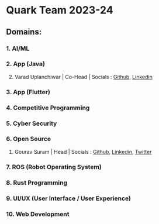# Quark Team 2023-24

## Domains:


### 1. AI/ML
### 2. App (Java)
2. Varad Uplanchiwar | Co-Head | Socials : [Github](https://github.com/Varad0414), [Linkedin](https://www.linkedin.com/in/varad-uplanchiwar-34b636258/)
### 3. App (Flutter)
### 4. Competitive Programming
### 5. Cyber Security
### 6. Open Source

1. Gourav Suram | Head | Socials : [Github](https://github.com/heapbytes), [Linkedin](https://linkedin.com/in/gouravsuram), [Twitter](https://twitter.com/heapbytes)

### 7. ROS (Robot Operating System)
### 8. Rust Programming
### 9. UI/UX (User Interface / User Experience)
### 10. Web Development
